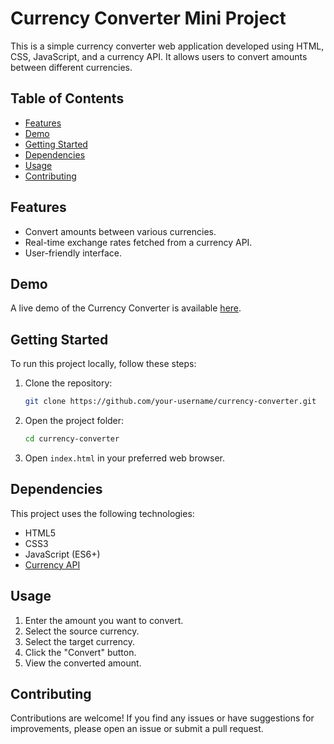 # Currency Converter Mini Project

This is a simple currency converter web application developed using HTML, CSS, JavaScript, and a currency API. It allows users to convert amounts between different currencies.

## Table of Contents
- [Features](#features)
- [Demo](#demo)
- [Getting Started](#getting-started)
- [Dependencies](#dependencies)
- [Usage](#usage)
- [Contributing](#contributing)

## Features

- Convert amounts between various currencies.
- Real-time exchange rates fetched from a currency API.
- User-friendly interface.

## Demo

A live demo of the Currency Converter is available [here]().

## Getting Started

To run this project locally, follow these steps:

1. Clone the repository:
   ```bash
   git clone https://github.com/your-username/currency-converter.git
   ```

2. Open the project folder:
   ```bash
   cd currency-converter
   ```

3. Open `index.html` in your preferred web browser.

## Dependencies

This project uses the following technologies:

- HTML5
- CSS3
- JavaScript (ES6+)
- [Currency API]()

## Usage

1. Enter the amount you want to convert.
2. Select the source currency.
3. Select the target currency.
4. Click the "Convert" button.
5. View the converted amount.

## Contributing

Contributions are welcome! If you find any issues or have suggestions for improvements, please open an issue or submit a pull request.
